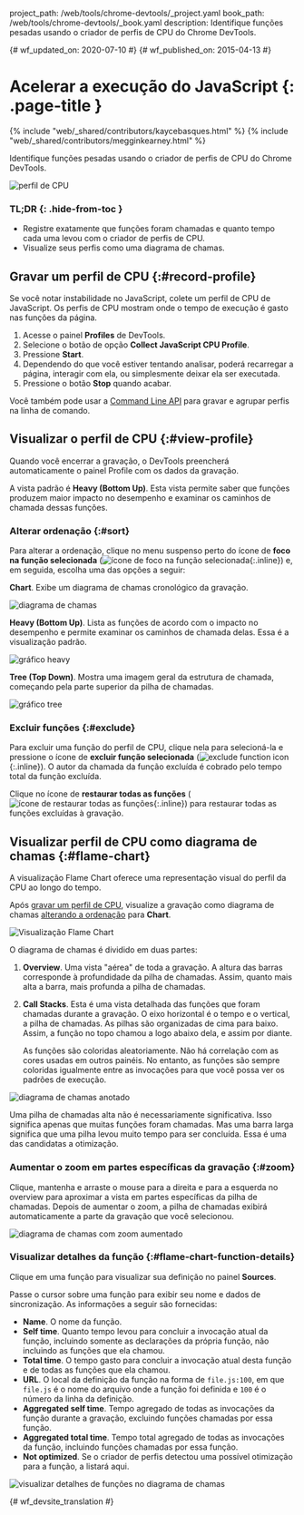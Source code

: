 project_path: /web/tools/chrome-devtools/_project.yaml
book_path: /web/tools/chrome-devtools/_book.yaml
description: Identifique funções pesadas usando o criador de perfis de CPU do Chrome DevTools.

{# wf_updated_on: 2020-07-10 #}
{# wf_published_on: 2015-04-13 #}

# Acelerar a execução do JavaScript {: .page-title }

{% include "web/_shared/contributors/kaycebasques.html" %}
{% include "web/_shared/contributors/megginkearney.html" %}

Identifique funções pesadas usando o criador de perfis de CPU 
do Chrome DevTools.

![perfil de CPU](imgs/cpu-profile.png)


### TL;DR {: .hide-from-toc }
- Registre exatamente que funções foram chamadas e quanto tempo cada uma levou com o criador de perfis de CPU.
- Visualize seus perfis como uma diagrama de chamas.


## Gravar um perfil de CPU {:#record-profile}

Se você notar instabilidade no JavaScript, colete um perfil de CPU de JavaScript.
Os perfis de CPU mostram onde o tempo de execução é gasto nas funções da página.

1. Acesse o painel **Profiles** de DevTools.
2. Selecione o botão de opção **Collect JavaScript CPU Profile**.
3. Pressione **Start**.
4. Dependendo do que você estiver tentando analisar, poderá recarregar a 
   página, interagir com ela, ou simplesmente deixar ela ser executada.
5. Pressione o botão **Stop** quando acabar. 

Você também pode usar a [Command Line API][profile] para gravar e agrupar perfis 
na linha de comando.

[profile]: /web/tools/chrome-devtools/debug/command-line/command-line-reference#profilename-and-profileendname

## Visualizar o perfil de CPU {:#view-profile}

Quando você encerrar a gravação, o DevTools preencherá automaticamente o painel Profile
com os dados da gravação. 

A vista padrão é **Heavy (Bottom Up)**. Esta vista permite saber 
que funções produzem maior impacto no desempenho e examinar os caminhos
de chamada dessas funções. 

### Alterar ordenação {:#sort}

Para alterar a ordenação, clique no menu suspenso perto do ícone de 
**foco na função selecionada**
(![ícone de foco na função selecionada](imgs/focus.png){:.inline}) 
e, em seguida, escolha uma das opções a seguir:

**Chart**. Exibe um diagrama de chamas cronológico da gravação.

![diagrama de chamas](imgs/flamechart.png)

**Heavy (Bottom Up)**. Lista as funções de acordo com o impacto no desempenho e permite
examinar os caminhos de chamada delas. Essa é a visualização padrão. 

![gráfico heavy](imgs/heavy.png)

**Tree (Top Down)**. Mostra uma imagem geral da estrutura de chamada, 
começando pela parte superior da pilha de chamadas. 

![gráfico tree](imgs/tree.png)

### Excluir funções {:#exclude}

Para excluir uma função do perfil de CPU, clique nela para selecioná-la e 
pressione o ícone de **excluir função selecionada** 
(![exclude function icon](imgs/exclude.png){:.inline}). O autor da chamada da 
função excluída é cobrado pelo tempo total da função excluída.

Clique no ícone de **restaurar todas as funções** 
(![ícone de restaurar todas as funções](imgs/restore.png){:.inline})
para restaurar todas as funções excluídas à gravação.

## Visualizar perfil de CPU como diagrama de chamas {:#flame-chart}

A visualização Flame Chart oferece uma representação visual do perfil da CPU ao longo
do tempo.

Após [gravar um perfil de CPU](#record-profile), visualize a gravação como 
diagrama de chamas [alterando a ordenação](#sort) para **Chart**.

![Visualização Flame Chart](imgs/flamechart.png)

O diagrama de chamas é dividido em duas partes:

1. **Overview**. Uma vista "aérea" de toda a gravação.
   A altura das barras corresponde à profundidade da 
   pilha de chamadas. Assim, quanto mais alta a barra, mais profunda a pilha de chamadas. 

2. **Call Stacks**. Esta é uma vista detalhada das funções que foram chamadas 
   durante a gravação. O eixo horizontal é o tempo e o vertical, 
   a pilha de chamadas. As pilhas são organizadas de cima para baixo. Assim, a função no topo
   chamou a logo abaixo dela, e assim por diante. 

   As funções são coloridas aleatoriamente. Não há correlação com as cores usadas
   em outros painéis. No entanto, as funções são sempre coloridas igualmente
  entre as invocações para que você possa ver os padrões de execução. 

![diagrama de chamas anotado](imgs/annotated-cpu-flame.png)

Uma pilha de chamadas alta não é necessariamente significativa. Isso significa apenas que muitas
funções foram chamadas. Mas uma barra larga significa que uma pilha levou muito tempo para 
ser concluída. Essa é uma das candidatas a otimização. 

### Aumentar o zoom em partes específicas da gravação {:#zoom}

Clique, mantenha e arraste o mouse para a direita e para a esquerda no overview para aproximar a vista
em partes específicas da pilha de chamadas. Depois de aumentar o zoom, a pilha de chamadas 
exibirá automaticamente a parte da gravação que você selecionou.

![diagrama de chamas com zoom aumentado](imgs/benchmark-zoom.png)

### Visualizar detalhes da função {:#flame-chart-function-details}

Clique em uma função para visualizar sua definição no painel **Sources**.

Passe o cursor sobre uma função para exibir seu nome e dados de sincronização. As informações
a seguir são fornecidas: 

*  **Name**. O nome da função.
*  **Self time**. Quanto tempo levou para concluir a invocação atual da 
   função, incluindo somente as declarações da própria função, não 
   incluindo as funções que ela chamou.
*  **Total time**. O tempo gasto para concluir a invocação atual desta 
   função e de todas as funções que ela chamou.
*  **URL**. O local da definição da função na forma de 
   `file.js:100`, em que `file.js` é o nome do arquivo onde a função
   foi definida e `100` é o número da linha da definição.
*  **Aggregated self time**. Tempo agregado de todas as invocações da 
   função durante a gravação, excluindo funções chamadas por essa 
   função.
*  **Aggregated total time**. Tempo total agregado de todas as invocações da 
   função, incluindo funções chamadas por essa função.
*  **Not optimized**. Se o criador de perfis detectou uma possível otimização
   para a função, a listará aqui.

![visualizar detalhes de funções no diagrama de chamas](imgs/details.png)


{# wf_devsite_translation #}
